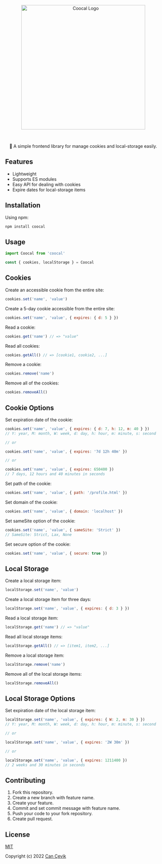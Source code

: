 <p align="center">
<img src="https://i.imgur.com/McR9nWr.png" alt="Coocal Logo" width="400"/>
</p>

<br>

<p align="center">🖖 A simple frontend library for manage cookies and local-storage easily.</p>

## Features

- Lightweight
- Supports ES modules
- Easy API for dealing with cookies
- Expire dates for local-storage items

## Installation

Using npm:

```js
npm install coocal
```

## Usage

```js
import Coocal from 'coocal'

const { cookies, localStorage } = Coocal
```

## Cookies

Create an accessible cookie from the entire site:

```js
cookies.set('name', 'value')
```

Create a 5-day cookie accessible from the entire site:

```js
cookies.set('name', 'value', { expires: { d: 5 } })
```

Read a cookie:

```js
cookies.get('name') // => "value"
```

Read all cookies:

```js
cookies.getAll() // => [cookie1, cookie2, ...]
```

Remove a cookie:

```js
cookies.remove('name')
```

Remove all of the cookies:

```js
cookies.removeAll()
```

## Cookie Options

Set expiration date of the cookie:

```js
cookies.set('name', 'value', { expires: { d: 7, h: 12, m: 40 } })
// Y: year, M: month, W: week, d: day, h: hour, m: minute, s: second

// or

cookies.set('name', 'value', { expires: '7d 12h 40m' })

// or

cookies.set('name', 'value', { expires: 650400 })
// 7 days, 12 hours and 40 minutes in seconds
```

Set path of the cookie:

```js
cookies.set('name', 'value', { path: '/profile.html' })
```

Set domain of the cookie:

```js
cookies.set('name', 'value', { domain: 'localhost' })
```

Set sameSite option of the cookie:

```js
cookies.set('name', 'value', { sameSite: 'Strict' })
// SameSite: Strict, Lax, None
```

Set secure option of the cookie:

```js
cookies.set('name', 'value', { secure: true })
```

## Local Storage

Create a local storage item:

```js
localStorage.set('name', 'value')
```

Create a local storage item for three days:

```js
localStorage.set('name', 'value', { expires: { d: 3 } })
```

Read a local storage item:

```js
localStorage.get('name') // => "value"
```

Read all local storage items:

```js
localStorage.getAll() // => [item1, item2, ...]
```

Remove a local storage item:

```js
localStorage.remove('name')
```

Remove all of the local storage items:

```js
localStorage.removeAll()
```

## Local Storage Options

Set expiration date of the local storage item:

```js
localStorage.set('name', 'value', { expires: { W: 2, m: 30 } })
// Y: year, M: month, W: week, d: day, h: hour, m: minute, s: second

// or

localStorage.set('name', 'value', { expires: '2W 30m' })

// or

localStorage.set('name', 'value', { expires: 1211400 })
// 2 weeks and 30 minutes in seconds
```

## Contributing

1. Fork this repository.
2. Create a new branch with feature name.
3. Create your feature.
4. Commit and set commit message with feature name.
5. Push your code to your fork repository.
6. Create pull request.

## License

[MIT](https://github.com/canccevik/coocal/blob/master/LICENSE)

Copyright (c) 2022 [Can Çevik](https://github.com/canccevik)
